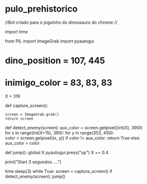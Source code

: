 # pulo_prehistorico
//Bot criado para o joguinho do dinossauro do chrome //

import time

from PIL import ImageGrab
import pyautogui

# dino_position  = 107, 445
# inimigo_color = 83, 83, 83

X = 319

def capture_screen():
    
    screen = ImageGrab.grab()
    return screen

def detect_enemy(screen):
    aux_color = screen.getpixel((int(X), 390))    
    for x in range(int(X+15), 390):
        for y in range(353, 450):    
            color = screen.getpixel((x, y))
            if color != aux_color:
                return True
            else:
                aux_color = color

def jump():
    global X
    pyautogui.press("up")
    X += 0.4
    
    
print("Start 3 segundos ....")

time.sleep(3)
while True:
   screen = capture_screen()
   if detect_enemy(screen):
       jump()
